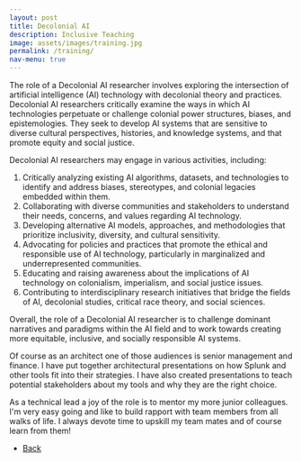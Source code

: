 ```yaml
---
layout: post
title: Decolonial AI
description: Inclusive Teaching 
image: assets/images/training.jpg
permalink: /training/
nav-menu: true
---
```


<p>
The role of a Decolonial AI researcher involves exploring the intersection of artificial intelligence (AI) technology with decolonial theory and practices. Decolonial AI researchers critically examine the ways in which AI technologies perpetuate or challenge colonial power structures, biases, and epistemologies. They seek to develop AI systems that are sensitive to diverse cultural perspectives, histories, and knowledge systems, and that promote equity and social justice.

Decolonial AI researchers may engage in various activities, including:

1. Critically analyzing existing AI algorithms, datasets, and technologies to identify and address biases, stereotypes, and colonial legacies embedded within them.
2. Collaborating with diverse communities and stakeholders to understand their needs, concerns, and values regarding AI technology.
3. Developing alternative AI models, approaches, and methodologies that prioritize inclusivity, diversity, and cultural sensitivity.
4. Advocating for policies and practices that promote the ethical and responsible use of AI technology, particularly in marginalized and underrepresented communities.
5. Educating and raising awareness about the implications of AI technology on colonialism, imperialism, and social justice issues.
6. Contributing to interdisciplinary research initiatives that bridge the fields of AI, decolonial studies, critical race theory, and social sciences.

Overall, the role of a Decolonial AI researcher is to challenge dominant narratives and paradigms within the AI field and to work towards creating more equitable, inclusive, and socially responsible AI systems. </p>

<p>
Of course as an architect one of those audiences is senior management and finance. I have put together architectural presentations on how Splunk and other tools fit into their strategies. I have also created presentations to teach potential stakeholders about my tools and why they are the right choice.   </p>

As a technical lead a joy of the role is to mentor my more junior colleagues. I'm very easy going and like to build rapport with team members from all walks of life. I always devote time to upskill my team mates and of course learn from them!   




<ul class="actions">
<li><a href="/" class="button next scrolly">Back</a></li>
</ul>
